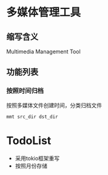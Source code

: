 # 多媒体管理工具
## 缩写含义
Multimedia Management Tool

## 功能列表
### 按照时间归档
按照多媒体文件创建时间，分类归档文件
```
mmt src_dir dst_dir
```
# TodoList
- 采用tokio框架重写
- 按照月份存储
